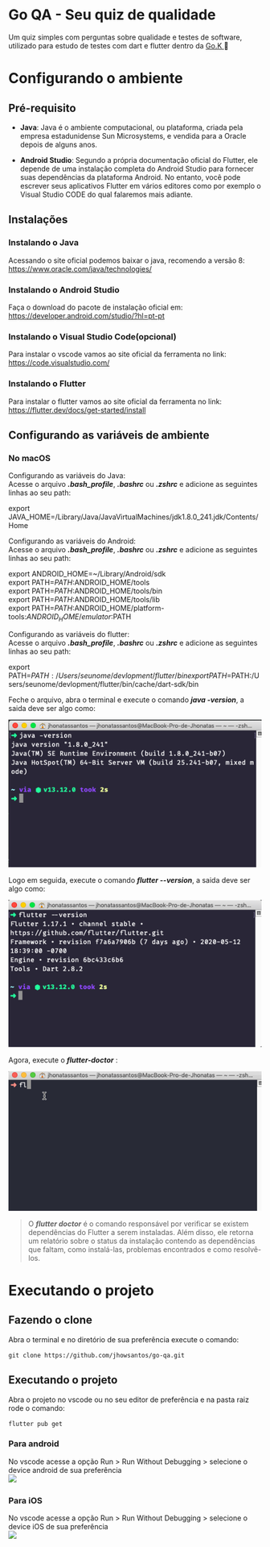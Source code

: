 # Go QA - Seu quiz de qualidade

Um quiz simples com perguntas sobre qualidade e testes de software,
utilizado para estudo de testes com dart e flutter dentro da [Go.K ](https://gok.digital/) :green_heart:

# Configurando o ambiente

## Pré-requisito

- **Java**: Java é o ambiente computacional, ou plataforma, criada pela empresa estadunidense Sun Microsystems, 
e vendida para a Oracle depois de alguns anos. 


- **Android Studio**: Segundo a própria documentação oficial do Flutter, 
ele depende de uma instalação completa do Android Studio para fornecer suas dependências 
da plataforma Android. No entanto, você pode escrever seus aplicativos 
Flutter em vários editores como por exemplo o Visual Studio CODE do qual falaremos mais adiante.

## Instalações

### **Instalando o Java**
Acessando o site oficial podemos baixar o java, recomendo a versão 8: 
https://www.oracle.com/java/technologies/


### **Instalando o Android Studio**

Faça o download do pacote de instalação oficial em: 
https://developer.android.com/studio/?hl=pt-pt


### **Instalando o Visual Studio Code(opcional)**

Para instalar o vscode vamos ao site oficial da ferramenta no link:
https://code.visualstudio.com/


### **Instalando o Flutter**

Para instalar o flutter vamos ao site oficial da ferramenta no link:
https://flutter.dev/docs/get-started/install


## **Configurando as variáveis de ambiente**

### **No macOS**

Configurando as variáveis do Java:  
Acesse o arquivo **_.bash_profile_**, **_.bashrc_** ou **_.zshrc_** e adicione as seguintes linhas ao seu path:

export JAVA_HOME=/Library/Java/JavaVirtualMachines/jdk1.8.0_241.jdk/Contents/Home


Configurando as variáveis do Android:  
Acesse o arquivo **_.bash_profile_**, **_.bashrc_** ou **_.zshrc_** e adicione as seguintes linhas ao seu path:

export ANDROID_HOME=~/Library/Android/sdk  
export PATH=$PATH:$ANDROID_HOME/tools  
export PATH=$PATH:$ANDROID_HOME/tools/bin  
export PATH=$PATH:$ANDROID_HOME/tools/lib  
export PATH=$PATH:$ANDROID_HOME/platform-tools:$ANDROID_HOME/emulator:$PATH


Configurando as variáveis do flutter:  
Acesse o arquivo **_.bash_profile_**, **_.bashrc_** ou **_.zshrc_** e adicione as seguintes linhas ao seu path:

export PATH=$PATH:/Users/seunome/devlopment/flutter/bin  
export PATH=$PATH:/Users/seunome/devlopment/flutter/bin/cache/dart-sdk/bin


Feche o arquivo, abra o terminal e execute o comando **_java -version_**, a saida deve ser algo como:  

![](imgs/java-version.png)  

Logo em seguida, execute o comando **_flutter --version_**, a saida deve ser algo como:

![](imgs/flutter-version.png)



Agora, execute o **_flutter-doctor_** :

![](imgs/gif-flutter-doctor.gif)

>O **_flutter doctor_** é o comando responsável por verificar se existem dependências do Flutter 
a serem instaladas. Além disso, ele retorna um relatório sobre o status da instalação 
contendo as dependências que faltam, como instalá-las, 
problemas encontrados e como resolvê-los.


# Executando o projeto

## Fazendo o clone  
Abra o terminal e no diretório de sua preferência execute o comando:  

```git
git clone https://github.com/jhowsantos/go-qa.git
````
  

## Executando o projeto  
Abra o projeto no vscode ou no seu editor de preferência e na pasta raiz rode o comando:  

```flutter
flutter pub get
````

### Para android
No vscode acesse a opção Run > Run Without Debugging > selecione o device android de sua preferência  
![](imgs/exec-android.gif)
  

### Para iOS  
No vscode acesse a opção Run > Run Without Debugging > selecione o device iOS de sua preferência     
![](imgs/exec-ios.gif)


